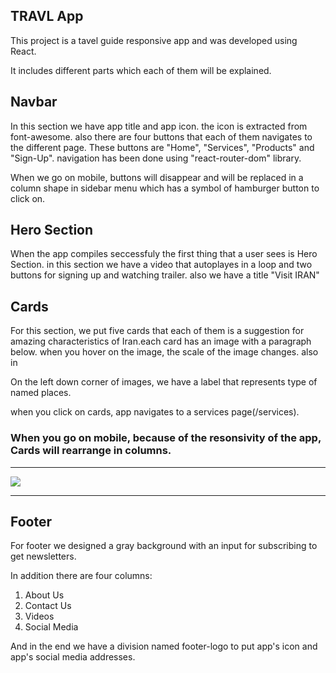 ## TRAVL App

This project is a tavel guide responsive app and was developed using React.

It includes different parts which each of them will be explained.

## Navbar

In this section we have app title and app icon. the icon is extracted from font-awesome. also there are four buttons that each of them navigates to the different page. These buttons are "Home", "Services", "Products" and "Sign-Up". navigation has been done using "react-router-dom" library.

When we go on mobile, buttons will disappear and will be replaced in a column shape in sidebar menu which has a symbol of hamburger button to click on.

## Hero Section

When the app compiles seccessfuly the first thing that a user sees is Hero Section. in this section we have a video that autoplayes in a loop and two buttons for signing up and watching trailer. also we have a title "Visit IRAN"

## Cards

For this section, we put five cards that each of them is a suggestion for amazing characteristics of Iran.each card has an image with a paragraph below. when you hover on the image, the scale of the image changes. also in

On the left down corner of images, we have a label that represents type of named places.

when you click on cards, app navigates to a services page(/services).

### When you go on mobile, because of the resonsivity of the app, Cards will rearrange in columns.

-----
![](images/cards.jpg)

-----

## Footer

For footer we designed a gray background with an input for subscribing to get newsletters.

In addition there are four columns:

1. About Us
2. Contact Us
3. Videos
4. Social Media 

And in the end we have a division named footer-logo to put app's icon and app's social media addresses.

##
